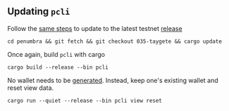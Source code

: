 ## Updating `pcli`

Follow the [same steps](https://guide.penumbra.zone/main/pcli/install.html#cloning-the-repository) to update to the latest testnet [release](https://github.com/penumbra-zone/penumbra/releases)

```
cd penumbra && git fetch && git checkout 035-taygete && cargo update
```

Once again, build `pcli` with cargo

```
cargo build --release --bin pcli
```

No wallet needs to be [generated](https://guide.penumbra.zone/main/pcli/wallet.html#generating-a-wallet). Instead, keep one's existing wallet and reset view data.

```
cargo run --quiet --release --bin pcli view reset
```
